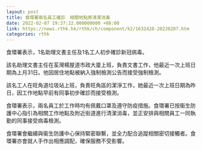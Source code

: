 ```yaml
---
layout: post
title: 食環署兩名員工確診　相關地點將清潔消毒
date: 2022-02-07 19:37:22.000000000 +08:00
link: https://news.rthk.hk/rthk/ch/component/k2/1632428-20220207.htm
categories: rthk
---
```


食環署表示，1名助理文書主任及1名工人初步確診新冠病毒。

該名助理文書主任在荃灣楊屋道市政大廈上班，負責文書工作，他最近一次上班日期為上月31日。他因居住地點被納入強制檢測公告而接受強制檢測。

該名工人在旺角道垃圾站上班，負責旺角區的潔淨工作，她最近一次上班日期為昨日，因工作地點早前有同事初步確診而接受檢測。

食環署表示，兩名員工於工作時均有佩戴口罩及遵守防疫措施。食環署已按衞生防護中心指引為相關工作地點及附近街道進行清潔消毒，並正安排與相關員工一同執勤的同事接受病毒檢測。

食環署會繼續與衞生防護中心保持緊密聯繫，並全力配合追蹤相關密切接觸者。食環署亦會就人手作出相應調配，確保服務不受影響。
